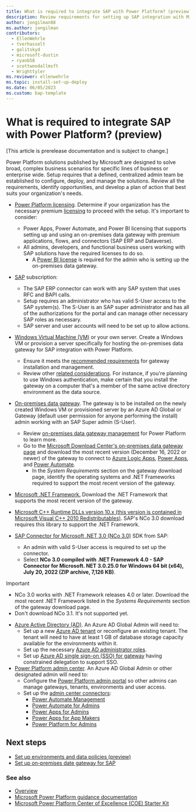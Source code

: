 ```yaml
---
title: What is required to integrate SAP with Power Platform? (preview)
description: Review requirements for setting up SAP integration with Microsoft Power Platform.
author: jongilman88
ms.author: jongilman
contributors:
  - EllenWehrle
  - tverhasselt
  - galitskyd
  - microsoft-dustin
  - ryanb58
  - scottwoodallmsft
  - Wrighttyler
ms.reviewer: ellenwehrle
ms.topic: install-set-up-deploy
ms.date: 06/05/2023
ms.custom: bap-template
---
```


# What is required to integrate SAP with Power Platform? (preview)

[This article is prerelease documentation and is subject to change.]

Power Platform solutions published by Microsoft are designed to solve broad, complex business scenarios for specific lines of business or enterprise wide. Setup requires that a defined, centralized admin team be established to configure, deploy, and manage the solutions. Review all the requirements, identify opportunities, and develop a plan of action that best suits your organization's needs.

- [Power Platform licensing](/power-platform/admin/pricing-billing-skus). Determine if your organization has the necessary premium [licensing](https://www.microsoft.com/licensing/default) to proceed with the setup. It's important to consider:
  - Power Apps, Power Automate, and Power BI licensing that supports setting up and using an on-premises data gateway with premium applications, flows, and connectors (SAP ERP and Dataverse).
  - All admins, developers, and functional business users working with SAP solutions have the required licenses to do so.
    - A [Power BI license](/power-bi/fundamentals/service-features-license-type) is required for the admin who is setting up the on-premises data gateway.

- [SAP](<https://www.sap.com/>) subscription:
  
  - The SAP ERP connector can work with any SAP system that uses RFC and BAPI calls.
  - Setup requires an administrator who has valid S-User access to the SAP system(s). The S-User is an SAP super administrator and has all of the authorizations for the portal and can manage other necessary SAP roles as necessary.
  - SAP server and user accounts will need to be set up to allow actions.

- [Windows Virtual Machine (VM)](https://azure.microsoft.com/products/virtual-machines/#overview) or your own server. Create a Windows VM or provision a server specifically for hosting the on-premises data gateway for SAP integration with Power Platform.
  - Ensure it meets the [recommended requirements](/data-integration/gateway/service-gateway-install#recommended) for gateway installation and management.
  - Review other [related considerations](/data-integration/gateway/service-gateway-install#related-considerations).
  For instance, if you're planning to use Windows authentication, make certain that you install the gateway on a computer that's a member of the same active directory environment as the data source.
- [On-premises data gateway](/data-integration/gateway/). The gateway is to be installed on the newly created Windows VM or provisioned server by an Azure AD Global or Gateway (default user permission for anyone performing the install) admin working with an SAP Super admin (S-User).
  - Review [on-premises data gateway management](/power-platform/admin/onpremises-data-gateway-management) for Power Platform to learn more.
  - Go to the [Microsoft Download Center's on-premises data gateway page](https://www.microsoft.com/download/details.aspx?id=53127) and download the most recent version (December 16, 2022 or newer) of the gateway to connect to [Azure Logic Apps](/azure/logic-apps/logic-apps-gateway-install), [Power Apps](/power-apps/maker/canvas-apps/gateway-reference), and [Power Automate](/power-automate/gateway-reference).
    - In the _System Requirements_ section on the gateway download page, identify the operating systems and .NET Frameworks required to support the most recent version of the gateway.
- [Microsoft .NET Framework.](https://dotnet.microsoft.com/download/dotnet-framework) Download the .NET Framework that supports the most recent version of the gateway.
- [Microsoft C++ Runtime DLLs version 10.x (this version is contained in Microsoft Visual C++ 2010 Redistributables)](/cpp/windows/latest-supported-vc-redist?view=msvc-170#visual-studio-2010-vc-100-sp1-no-longer-supported&preserve-view=true). SAP's NCo 3.0 download requires this library to support the .NET Framework.
- [SAP Connector for Microsoft .NET 3.0 (NCo 3.0)](https://support.sap.com/en/product/connectors/msnet.html) SDK from SAP:
  - An admin with valid S-User access is required to set up the connector.
  - Select **NCo 3.0 compiled with .NET Framework 4.0 - SAP Connector for Microsoft. NET 3.0.25.0 for Windows 64 bit (x64), July 20, 2022 (ZIP archive, 7,126 KB)**.

> [!IMPORTANT]
>
> - NCo 3.0 works with .NET Framework releases 4.0 or later. Download the most recent .NET Framework listed in the _Systems Requirements_ section of the gateway download page.
> - Don't download NCo 3.1. It's not supported yet.

- [Azure Active Directory (AD)](/azure/active-directory/). An Azure AD Global Admin will need to:
  - Set up a new [Azure AD tenant](/azure/active-directory/develop/quickstart-create-new-tenant) or reconfigure an existing tenant. The tenant will need to have at least 1 GB of database storage capacity available for the environments within it.
  - Set up the necessary [Azure AD administrator roles](/azure/active-directory/roles/permissions-reference#global-administrator).
  - Set up [Azure AD single sign-on (SSO) for gateway](/power-bi/admin/service-admin-portal-integration#azure-ad-single-sign-on-sso-for-gateway) having constrained delegation to support SSO.
- [Power Platform admin center](https://admin.powerplatform.microsoft.com/). An Azure AD Global Admin or other designated admin will need to:
  - Configure the [Power Platform admin portal](/power-platform/admin/wp-work-with-admin-portals) so other admins can manage gateways, tenants, environments and user access.
  - Set up the [admin center connectors](/power-platform/admin/wp-management-monitoring):
    - [Power Automate Management](/connectors/flowmanagement/)
    - [Power Automate for Admins](/connectors/microsoftflowforadmins/)
    - [Power Apps for Admins](/connectors/powerappsforadmins/)
    - [Power Apps for App Makers](/connectors/powerappsforappmakers/)
    - [Power Platform for Admins](/connectors/powerplatformforadmins/)
  
## Next steps

- [Set up environments and data policies (preview)](set-up-environments-data-policies.md)
- [Set up on-premises date gateway for SAP](set-up-gateway.md)

### See also

- [Overview](../overview.md)
- [Microsoft Power Platform guidance documentation](/power-platform/guidance/)
- [Microsoft Power Platform Center of Excellence (COE) Starter Kit](/power-platform/guidance/coe/starter-kit)
